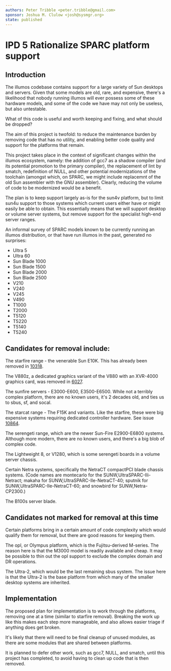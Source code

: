 ```yaml
---
authors: Peter Tribble <peter.tribble@gmail.com>
sponsor: Joshua M. Clulow <josh@sysmgr.org>
state: published
---
```


# IPD 5 Rationalize SPARC platform support


## Introduction

The illumos codebase contains support for a large variety of Sun
desktops and servers. Given that some models are old, rare, and expensive,
there's a likelihood that nobody running illumos will ever possess some
of these hardware models, and some of the code we have may not only be
useless, but also untestable.

What of this code is useful and worth keeping and fixing, and what should
be dropped?

The aim of this project is twofold: to reduce the maintenance burden by
removing code that has no utility, and enabling better code quality and
support for the platforms that remain.

This project takes place in the context of significant changes within the
illumos ecosystem, namely: the addition of gcc7 as a shadow compiler (and
its potential promotion to the primary compiler), the replacement of lint
by smatch, redefinition of NULL, and other potential modernizations of the
toolchain (amongst which, on SPARC, we might include replacemnt of the
old Sun assembler with the GNU assembler). Clearly, reducing the volume
of code to be modernized would be a benefit.

The plan is to keep support largely as-is for the sun4v platform, but to
limit sun4u support to those systems which current users either have or
might easily be able to obtain. This essentially means that we will support
desktop or volume server systems, but remove support for the specialist
high-end server ranges.

An informal survey of SPARC models known to be currently running an illumos
distribution, or that have run illumos in the past, generated no surprises:

* Ultra 5
* Ultra 60
* Sun Blade 1000
* Sun Blade 1500
* Sun Blade 2000
* Sun Blade 2500
* V210
* V240
* V245
* V490
* T1000
* T2000
* T5120
* T5220
* T5140
* T5240

## Candidates for removal include:

The starfire range - the venerable Sun E10K. This has already been removed
in [10318](https://www.illumos.org/issues/10318).

The V880z, a dedicated graphics variant of the V880 with an XVR-4000 graphics
card, was removed in [6027](https://www.illumos.org/issues/6027).

The sunfire servers - E3000-E600, E3500-E6500. While not a terribly complex
platform, there are no known users, it's 2 decades old, and ties us to sbus,
sf, and socal.

The starcat range - The F15K and variants. Like the starfire, these were big
expensive systems requiring dedicated controller hardware. See issue
[10864](https://www.illumos.org/issues/10864).

The serengeti range, which are the newer Sun-Fire E2900-E6800 systems. Although
more modern, there are no known users, and there's a big blob of complex
code.

The Lightweight 8, or V1280, which is some serengeti boards in a
volume server chassis.

Certain Netra systems, specifically the NetraCT compactPCI blade chassis
systems. (Code names are montecarlo for the SUNW,UltraSPARC-IIi-Netract;
makaha for SUNW,UltraSPARC-IIe-NetraCT-40; sputnik for
SUNW,UltraSPARC-IIe-NetraCT-60; and snowbird for SUNW,Netra-CP2300.)

The B100s server blade.

## Candidates not marked for removal at this time

Certain platforms bring in a certain amount of code complexity which
would qualify them for removal, but there are good reasons for keeping
them.

The opl, or Olympus platform, which is the Fujitsu-derived M-series.
The reason here is that the M3000 model is readily available and cheap.
It may be possible to thin out the opl support to exclude the complex
domain and DR operations.

The Ultra-2, which would be the last remaining sbus system. The issue here
is that the Ultra-2 is the base platform from which many of the smaller
desktop systems are inherited.

## Implementation

The proposed plan for implementation is to work through the platforms,
removing one at a time (similar to starfire removal). Breaking the work
up like this makes each step more manageable, and also allows easier triage
if anything does get broken.

It's likely that there will need to be final cleanup of unused modules, as
there are some modules that are shared between platforms.

It is planned to defer other work, such as gcc7, NULL, and smatch, until
this project has completed, to avoid having to clean up code that is then
removed.
